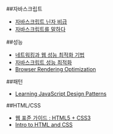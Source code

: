 
##자바스크립트
- [자바스크립트 닌자 비급](http://www.yes24.com/24/goods/12501073?scode=032&OzSrank=1)
- [자바스크립트를 말하다](http://www.yes24.com/24/goods/14533820?scode=032&OzSrank=1)

##성능
- [네트워킹과 웹 성능 최적화 기법](http://www.yes24.com/24/goods/22884121?scode=032&OzSrank=1)
- [자바스크립트 성능 최적화](http://www.yes24.com/24/goods/5692122?PID=121879)
- [Browser Rendering Optimization](https://www.udacity.com/course/browser-rendering-optimization--ud860?utm_source=webfundamentals&utm_medium=d.g.com&utm_content=promo&utm_campaign=index&_ga=1.69350354.319992019.1448522458)

##패턴
- [Learning JavaScript Design Patterns](https://addyosmani.com/resources/essentialjsdesignpatterns/book/)

##HTML/CSS
- [웹 표준 가이드 : HTML5 + CSS3](http://www.yes24.com/24/goods/4414389?PID=121879)
- [Intro to HTML and CSS](https://www.udacity.com/course/intro-to-html-and-css--ud304)
